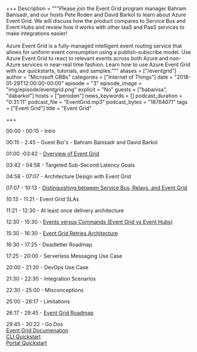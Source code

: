 +++
Description = """Please join the Event Grid program manager Bahram Banisadr, and our hosts Pete Roden 
and David Barkol to learn about Azure Event Grid. We will discuss how the product compares to Service Bus 
and Event Hubs and review how it works with other IaaS and PaaS services to make integrations easier! 
<br/><br/>
Azure Event Grid is a fully-managed intelligent event routing service that allows for uniform event consumption using 
a publish-subscribe model. Use Azure Event Grid to react to relevant events across both Azure and non-Azure services in near-real time fashion. Learn how to use Azure Event Grid with our quickstarts, tutorials, and samples."""
aliases = ["/eventgrid"]
author = "Microsoft GBBs"
categories = ["Internet of Things"]
date = "2018-01-29T12:00:00-00:00"
episode = "3"
episode_image = "img/episode/eventgrid.png"
explicit = "No"
guests = ["babanisa", "dabarkol"]
hosts = ["peroden"]
news_keywords = []
podcast_duration = "0:31:11"
podcast_file = "EventGrid.mp3"
podcast_bytes = "18764071"
tags = ["Event Grid"]
title = "Event Grid"

+++

00:00 - 00:15 - Intro

00:15 - 2:45 - Guest Bio's - Bahram Banisadr and David Barkol

01:00 -03:42 - <a href="https://docs.microsoft.com/en-us/azure/event-grid/overview"> Overview of Event Grid </a>

03:42 - 04:58 - Targeted Sub-Second Latency Goals

04:58 - 07:07 - Architecture Design with Event Grid

07:07 - 10:13 - <a href="https://docs.microsoft.com/en-us/azure/event-grid/compare-messaging-services">Distinguishing between Service Bus, Relays, and Event Grid</a>

10:13 - 11:21 - Event Grid SLAs

11:21 - 12:30 - At least once delivery architecture

12:30 - 15:30 - <a href="https://docs.microsoft.com/en-us/azure/event-grid/delivery-and-retry">Events versus Commands (Event Grid vs Event Hubs)</a>

15:30 - 16:30 - <a href="https://docs.microsoft.com/en-us/azure/event-grid/delivery-and-retry">Event Grid Retries Architecture</a>

16:30 - 17:25 - Deadletter Roadmap

17:25 - 20:00 - Serverless Messaging Use Case

20:00 - 21:30 - DevOps Use Case

21:30 - 22:30 - Integration Scenarios

22:30 - 25:00 - Misconceptions

25:00 - 26:17 - Limitations

26:17 - 29:45 - <a href="https://azure.microsoft.com/en-us/roadmap/azure-event-grid/">Event Grid Roadmap</a>

29:45 - 30:22 - Go Dos
    <br>
    <a href="https://docs.microsoft.com/en-us/azure/event-grid/">Event Grid Documenation</a>
     <br>
    <a href="https://docs.microsoft.com/en-us/azure/event-grid/custom-event-quickstart">CLI Quickstart</a>
     <br>
    <a href="https://docs.microsoft.com/en-us/azure/event-grid/custom-event-quickstart-portal">Portal Quickstart</a>

